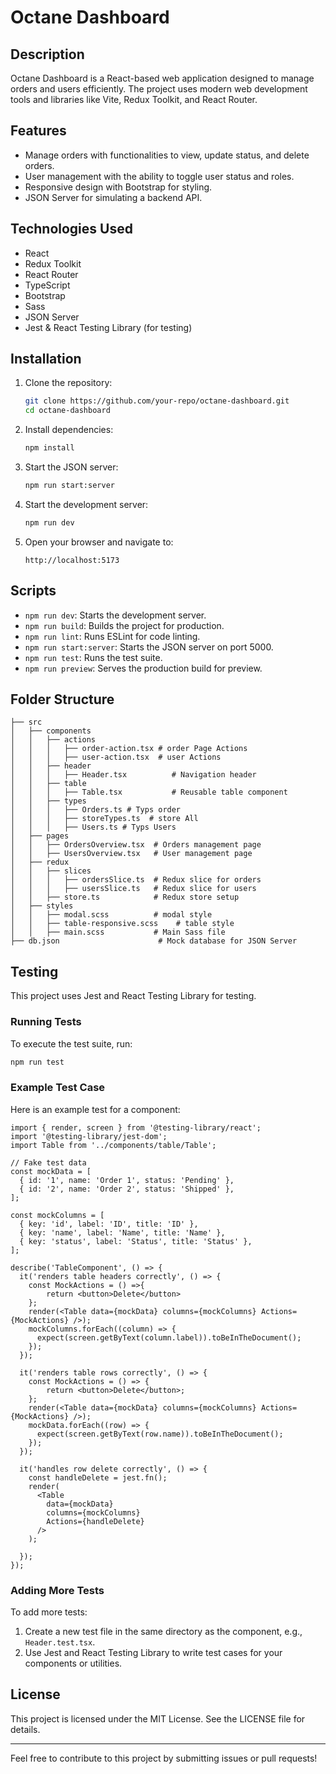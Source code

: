# Octane Dashboard

## Description
Octane Dashboard is a React-based web application designed to manage orders and users efficiently. The project uses modern web development tools and libraries like Vite, Redux Toolkit, and React Router.

## Features
- Manage orders with functionalities to view, update status, and delete orders.
- User management with the ability to toggle user status and roles.
- Responsive design with Bootstrap for styling.
- JSON Server for simulating a backend API.

## Technologies Used
- React
- Redux Toolkit
- React Router
- TypeScript
- Bootstrap
- Sass
- JSON Server
- Jest & React Testing Library (for testing)

## Installation

1. Clone the repository:
   ```bash
   git clone https://github.com/your-repo/octane-dashboard.git
   cd octane-dashboard
   ```

2. Install dependencies:
   ```bash
   npm install
   ```

3. Start the JSON server:
   ```bash
   npm run start:server
   ```

4. Start the development server:
   ```bash
   npm run dev
   ```

5. Open your browser and navigate to:
   ```
   http://localhost:5173
   ```

## Scripts

- `npm run dev`: Starts the development server.
- `npm run build`: Builds the project for production.
- `npm run lint`: Runs ESLint for code linting.
- `npm run start:server`: Starts the JSON server on port 5000.
- `npm run test`: Runs the test suite.
- `npm run preview`: Serves the production build for preview.

## Folder Structure

```
├── src
│   ├── components 
│   │   ├── actions
│   │   │   ├── order-action.tsx # order Page Actions 
│   │   │   ├── user-action.tsx  # user Actions  
│   │   ├── header
│   │   │   ├── Header.tsx          # Navigation header
│   │   ├── table
│   │   │   ├── Table.tsx           # Reusable table component
│   │   ├── types
│   │   │   ├── Orders.ts # Typs order
│   │   │   ├── storeTypes.ts  # store All  
│   │   │   ├── Users.ts # Typs Users
│   ├── pages
│   │   ├── OrdersOverview.tsx  # Orders management page
│   │   ├── UsersOverview.tsx   # User management page
│   ├── redux
│   │   ├── slices
│   │   │   ├── ordersSlice.ts  # Redux slice for orders
│   │   │   ├── usersSlice.ts   # Redux slice for users
│   │   ├── store.ts            # Redux store setup
│   ├── styles
│   │   ├── modal.scss          # modal style
│   │   ├── table-responsive.scss    # table style
│   │   ├── main.scss           # Main Sass file
├── db.json                      # Mock database for JSON Server
```

## Testing

This project uses Jest and React Testing Library for testing.

### Running Tests
To execute the test suite, run:
```bash
npm run test
```

### Example Test Case
Here is an example test for a component:

```tsx
import { render, screen } from '@testing-library/react';
import '@testing-library/jest-dom';
import Table from '../components/table/Table';

// Fake test data
const mockData = [
  { id: '1', name: 'Order 1', status: 'Pending' },
  { id: '2', name: 'Order 2', status: 'Shipped' },
];

const mockColumns = [
  { key: 'id', label: 'ID', title: 'ID' },
  { key: 'name', label: 'Name', title: 'Name' },
  { key: 'status', label: 'Status', title: 'Status' },
];

describe('TableComponent', () => {
  it('renders table headers correctly', () => {
    const MockActions = () =>{
        return <button>Delete</button>
    };
    render(<Table data={mockData} columns={mockColumns} Actions={MockActions} />);
    mockColumns.forEach((column) => {
      expect(screen.getByText(column.label)).toBeInTheDocument();
    });
  });

  it('renders table rows correctly', () => {
    const MockActions = () => {
        return <button>Delete</button>;
    };
    render(<Table data={mockData} columns={mockColumns} Actions={MockActions} />);
    mockData.forEach((row) => {
      expect(screen.getByText(row.name)).toBeInTheDocument();
    });
  });

  it('handles row delete correctly', () => {
    const handleDelete = jest.fn();
    render(
      <Table
        data={mockData}
        columns={mockColumns}
        Actions={handleDelete}
      />
    );

  });
});

```

### Adding More Tests
To add more tests:
1. Create a new test file in the same directory as the component, e.g., `Header.test.tsx`.
2. Use Jest and React Testing Library to write test cases for your components or utilities.

## License
This project is licensed under the MIT License. See the LICENSE file for details.

---

Feel free to contribute to this project by submitting issues or pull requests!

